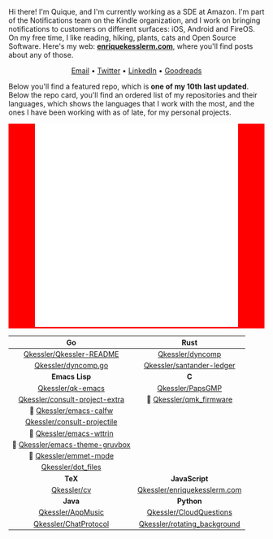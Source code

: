 Hi there! I'm Quique, and I'm currently working as a SDE at Amazon. I'm part of the Notifications team on the Kindle organization, and I work on bringing notifications to customers on different surfaces: iOS, Android and FireOS. On my free time, I like reading, hiking, plants, cats and Open Source Software. Here's my web: [**enriquekesslerm.com**](https://enriquekesslerm.com), where you'll find posts about any of those.

<div align="center">

[Email](mailto:enrique.kesslerm@gmail.com) • [Twitter](https://twitter.com/quique_kessler) • [LinkedIn](https://www.linkedin.com/in/enrique-kessler-martinez/) • [Goodreads](https://www.goodreads.com/user/show/130860665-quique)

</div>

Below you'll find a featured repo, which is **one of my 10th last updated**. Below the repo card, you'll find an ordered list of my repositories and their languages, which shows the languages that I work with the most, and the ones I have been working with as of late, for my personal projects.

<div align="center" style="background: red">
    <a href="https://github.com/Qkessler/layout_switcher">
        <img src="src/repo-card.svg" width="400" height="400" alt="Repo card which links to the Repo itself, in Github.">
    </a>
</div>

<div align='center'>

|  **Go**  |  **Rust**  |
| :--: | :--: |
|  [Qkessler/Qkessler-README](https://github.com/Qkessler/Qkessler-README) |   [Qkessler/dyncomp](https://github.com/Qkessler/dyncomp)  |
|  [Qkessler/dyncomp.go](https://github.com/Qkessler/dyncomp.go) |   [Qkessler/santander-ledger](https://github.com/Qkessler/santander-ledger)  |
|  **Emacs Lisp**  |  **C**  |
|  [Qkessler/qk-emacs](https://github.com/Qkessler/qk-emacs) |   [Qkessler/PapsGMP](https://github.com/Qkessler/PapsGMP)  |
|  [Qkessler/consult-project-extra](https://github.com/Qkessler/consult-project-extra) | :small_orange_diamond:  [Qkessler/qmk_firmware](https://github.com/Qkessler/qmk_firmware)  |
| :small_orange_diamond: [Qkessler/emacs-calfw](https://github.com/Qkessler/emacs-calfw) |   |
|  [Qkessler/consult-projectile](https://github.com/Qkessler/consult-projectile) |   |
| :small_orange_diamond: [Qkessler/emacs-wttrin](https://github.com/Qkessler/emacs-wttrin) |   |
| :small_orange_diamond: [Qkessler/emacs-theme-gruvbox](https://github.com/Qkessler/emacs-theme-gruvbox) |   |
| :small_orange_diamond: [Qkessler/emmet-mode](https://github.com/Qkessler/emmet-mode) |   |
|  [Qkessler/dot_files](https://github.com/Qkessler/dot_files) |   |
|  **TeX**  |  **JavaScript**  |
|  [Qkessler/cv](https://github.com/Qkessler/cv) |   [Qkessler/enriquekesslerm.com](https://github.com/Qkessler/enriquekesslerm.com)  |
|  **Java**  |  **Python**  |
|  [Qkessler/AppMusic](https://github.com/Qkessler/AppMusic) |   [Qkessler/CloudQuestions](https://github.com/Qkessler/CloudQuestions)  |
|  [Qkessler/ChatProtocol](https://github.com/Qkessler/ChatProtocol) |   [Qkessler/rotating_background](https://github.com/Qkessler/rotating_background)  |

</div>

